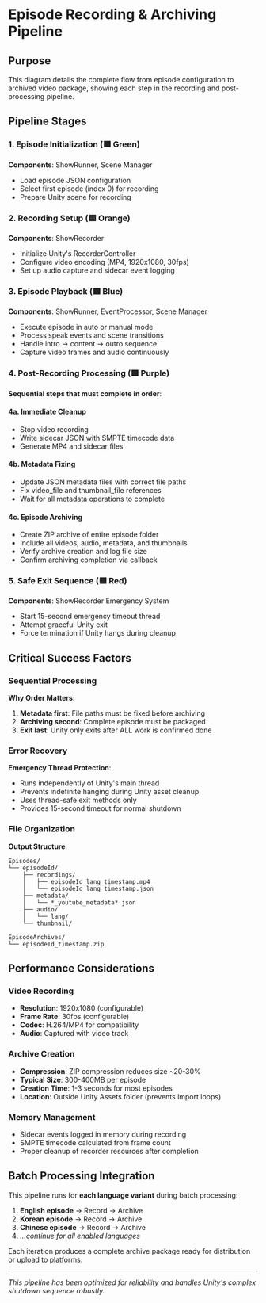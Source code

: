 # Episode Recording & Archiving Pipeline

## Purpose
This diagram details the complete flow from episode configuration to archived video package, showing each step in the recording and post-processing pipeline.

## Pipeline Stages

### 1. Episode Initialization (🟩 Green)
**Components**: ShowRunner, Scene Manager
- Load episode JSON configuration
- Select first episode (index 0) for recording
- Prepare Unity scene for recording

### 2. Recording Setup (🟨 Orange)  
**Components**: ShowRecorder
- Initialize Unity's RecorderController
- Configure video encoding (MP4, 1920x1080, 30fps)
- Set up audio capture and sidecar event logging

### 3. Episode Playback (🟦 Blue)
**Components**: ShowRunner, EventProcessor, Scene Manager
- Execute episode in auto or manual mode
- Process speak events and scene transitions
- Handle intro → content → outro sequence
- Capture video frames and audio continuously

### 4. Post-Recording Processing (🟪 Purple)
**Sequential steps that must complete in order**:

#### 4a. Immediate Cleanup
- Stop video recording
- Write sidecar JSON with SMPTE timecode data
- Generate MP4 and sidecar files

#### 4b. Metadata Fixing
- Update JSON metadata files with correct file paths
- Fix video_file and thumbnail_file references
- Wait for all metadata operations to complete

#### 4c. Episode Archiving  
- Create ZIP archive of entire episode folder
- Include all videos, audio, metadata, and thumbnails
- Verify archive creation and log file size
- Confirm archiving completion via callback

### 5. Safe Exit Sequence (🟥 Red)
**Components**: ShowRecorder Emergency System
- Start 15-second emergency timeout thread
- Attempt graceful Unity exit
- Force termination if Unity hangs during cleanup

## Critical Success Factors

### Sequential Processing
**Why Order Matters**:
1. **Metadata first**: File paths must be fixed before archiving
2. **Archiving second**: Complete episode must be packaged
3. **Exit last**: Unity only exits after ALL work is confirmed done

### Error Recovery
**Emergency Thread Protection**:
- Runs independently of Unity's main thread
- Prevents indefinite hanging during Unity asset cleanup
- Uses thread-safe exit methods only
- Provides 15-second timeout for normal shutdown

### File Organization
**Output Structure**:
```
Episodes/
└── episodeId/
    ├── recordings/
    │   ├── episodeId_lang_timestamp.mp4
    │   └── episodeId_lang_timestamp.json
    ├── metadata/
    │   └── *_youtube_metadata*.json
    ├── audio/
    │   └── lang/
    └── thumbnail/

EpisodeArchives/
└── episodeId_timestamp.zip
```

## Performance Considerations

### Video Recording
- **Resolution**: 1920x1080 (configurable)
- **Frame Rate**: 30fps (configurable)  
- **Codec**: H.264/MP4 for compatibility
- **Audio**: Captured with video track

### Archive Creation
- **Compression**: ZIP compression reduces size ~20-30%
- **Typical Size**: 300-400MB per episode
- **Creation Time**: 1-3 seconds for most episodes
- **Location**: Outside Unity Assets folder (prevents import loops)

### Memory Management
- Sidecar events logged in memory during recording
- SMPTE timecode calculated from frame count
- Proper cleanup of recorder resources after completion

## Batch Processing Integration

This pipeline runs for **each language variant** during batch processing:
1. **English episode** → Record → Archive
2. **Korean episode** → Record → Archive  
3. **Chinese episode** → Record → Archive
4. *...continue for all enabled languages*

Each iteration produces a complete archive package ready for distribution or upload to platforms.

---
*This pipeline has been optimized for reliability and handles Unity's complex shutdown sequence robustly.* 